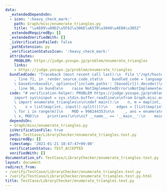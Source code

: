 ```yaml
---
data:
  _extendedDependsOn:
  - icon: ':heavy_check_mark:'
    path: Graph/misc/enumerate_triangles.py
    title: "\u4E09\u89D2\u5F62\u306E\u6570\u3048\u4E0A\u3052"
  _extendedRequiredBy: []
  _extendedVerifiedWith: []
  _isVerificationFailed: false
  _pathExtension: py
  _verificationStatusIcon: ':heavy_check_mark:'
  attributes:
    PROBLEM: https://judge.yosupo.jp/problem/enumerate_triangles
    links:
    - https://judge.yosupo.jp/problem/enumerate_triangles
  bundledCode: "Traceback (most recent call last):\n  File \"/opt/hostedtoolcache/Python/3.9.5/x64/lib/python3.9/site-packages/onlinejudge_verify/documentation/build.py\"\
    , line 71, in _render_source_code_stat\n    bundled_code = language.bundle(stat.path,\
    \ basedir=basedir, options={'include_paths': [basedir]}).decode()\n  File \"/opt/hostedtoolcache/Python/3.9.5/x64/lib/python3.9/site-packages/onlinejudge_verify/languages/python.py\"\
    , line 96, in bundle\n    raise NotImplementedError\nNotImplementedError\n"
  code: "# verification-helper: PROBLEM https://judge.yosupo.jp/problem/enumerate_triangles\n\
    import sys\ninput = sys.stdin.buffer.readline\n\nfrom Graph.misc.enumerate_triangles\
    \ import enumerate_triangles\n\n\ndef main():\n    n, m = map(int, input().split())\n\
    \    x = list(map(int, input().split()))\n    edges = [list(map(int, input().split()))\
    \ for i in range(m)]\n    MOD = 998244353\n\n    _, ans = enumerate_triangles(edges,\
    \ x, MOD)\n    print(ans)\n\n\nif __name__ == '__main__':\n    main()\n"
  dependsOn:
  - Graph/misc/enumerate_triangles.py
  isVerificationFile: true
  path: TestCase/LibraryChecker/enumerate_triangles.test.py
  requiredBy: []
  timestamp: '2021-01-21 18:47:47+09:00'
  verificationStatus: TEST_ACCEPTED
  verifiedWith: []
documentation_of: TestCase/LibraryChecker/enumerate_triangles.test.py
layout: document
redirect_from:
- /verify/TestCase/LibraryChecker/enumerate_triangles.test.py
- /verify/TestCase/LibraryChecker/enumerate_triangles.test.py.html
title: TestCase/LibraryChecker/enumerate_triangles.test.py
---
```


